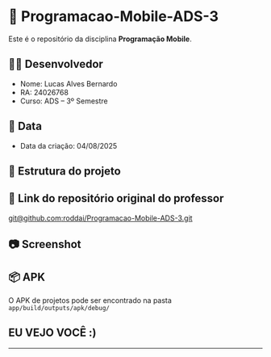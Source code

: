 # 📱 Programacao-Mobile-ADS-3

Este é o repositório da disciplina **Programação Mobile**.

## 👨‍💻 Desenvolvedor
- Nome: Lucas Alves Bernardo
- RA: 24026768
- Curso: ADS – 3º Semestre

## 📅 Data
- Data da criação: 04/08/2025

## 📂 Estrutura do projeto

## 🔗 Link do repositório original do professor
[git@github.com:roddai/Programacao-Mobile-ADS-3.git](git@github.com:roddai/Programacao-Mobile-ADS-3.git)

## 📷 Screenshot

## 📦 APK
O APK de projetos pode ser encontrado na pasta `app/build/outputs/apk/debug/`


## EU VEJO VOCÊ :)
---
